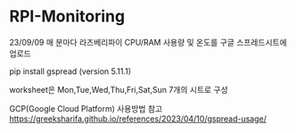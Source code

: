 # RPI-Monitoring
23/09/09
매 분마다 라즈베리파이 CPU/RAM 사용량 및 온도를 구글 스프레드시트에 업로드

pip install gspread (version 5.11.1)


worksheet은 Mon,Tue,Wed,Thu,Fri,Sat,Sun 7개의 시트로 구성


GCP(Google Cloud Platform) 사용방법 참고
https://greeksharifa.github.io/references/2023/04/10/gspread-usage/

